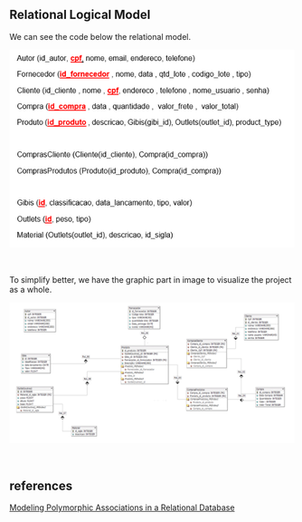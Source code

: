 ## Relational Logical Model

We can see the code below the relational model.

![Logo do Markdown](model-relacional-code.PNG)


<br>

To simplify better, we have the graphic part in image to visualize the project as a whole.

![Logo do Markdown](model-relacional.PNG)

<br>

## references

[Modeling Polymorphic Associations in a Relational Database](https://hashrocket.com/blog/posts/modeling-polymorphic-associations-in-a-relational-database)